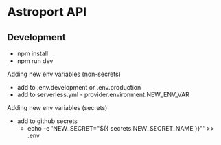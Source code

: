 # Astroport API

## Development

- npm install
- npm run dev

Adding new env variables (non-secrets)
- add to .env.development or .env.production
- add to serverless.yml - provider.environment.NEW_ENV_VAR

Adding new env variables (secrets)
- add to github secrets
  - echo -e 'NEW_SECRET="${{ secrets.NEW_SECRET_NAME }}"' >> .env
